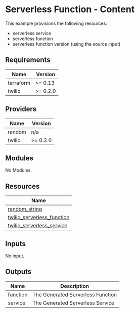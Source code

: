 # Serverless Function - Content

This example provisions the following resources:

- serverless service
- serverless function
- serverless function version (using the source input)

## Requirements

| Name      | Version  |
| --------- | -------- |
| terraform | >= 0.13  |
| twilio    | >= 0.2.0 |

## Providers

| Name   | Version  |
| ------ | -------- |
| random | n/a      |
| twilio | >= 0.2.0 |

## Modules

No Modules.

## Resources

| Name                                                                                                                              |
| --------------------------------------------------------------------------------------------------------------------------------- |
| [random_string](https://registry.terraform.io/providers/hashicorp/random/latest/docs/resources/string)                            |
| [twilio_serverless_function](https://registry.terraform.io/providers/RJPearson94/twilio/0.2.0/docs/resources/serverless_function) |
| [twilio_serverless_service](https://registry.terraform.io/providers/RJPearson94/twilio/0.2.0/docs/resources/serverless_service)   |

## Inputs

No input.

## Outputs

| Name     | Description                       |
| -------- | --------------------------------- |
| function | The Generated Serverless Function |
| service  | The Generated Serverless Service  |
